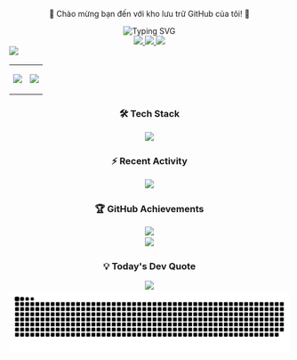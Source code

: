 <p align="center">🌟 Chào mừng bạn đến với kho lưu trữ GitHub của tôi! 🌟 </p>
<!--📊 My GitHub Stats
<p align="center"> <img src="https://github-readme-stats.vercel.app/api?username=Kandy2705&show_icons=true&theme=radical" alt="GitHub Stats"> <img src="https://github-readme-stats.vercel.app/api/top-langs/?username=Kandy2705&layout=compact&theme=radical" alt="Top Languages"> </p>
🔥 GitHub Streak
<p align="center"> <img src="https://github-readme-streak-stats.herokuapp.com/?user=Kandy2705&theme=radical" alt="GitHub Streak"> </p>
🛠️ Tech Stack

📫 How to Reach Me
📧 Email: your-email@example.com
🌐 Portfolio: your-website.com
💼 LinkedIn: linkedin.com/in/yourprofile

🎵 Now Playing-->

<!-- Header Section -->
<div align="center">
  <img src="https://readme-typing-svg.demolab.com?font=Fira+Code&size=30&duration=2800&pause=1000&color=FF70E3&center=true&vCenter=true&width=800&lines=Hi+there+%F0%9F%91%8B%2C+I'm+Kandy2705;Full-stack+Developer+%F0%9F%92%BB;Open+Source+Enthusiast+%E2%AD%90;Tech+Blogger+%F0%9F%93%96;Coffee+Lover+%E2%98%95%EF%B8%8F" alt="Typing SVG" />
</div>

<!-- Social Badges -->
<div align="center">
  <a href="https://linkedin.com/in/yourprofile">
    <img src="https://img.shields.io/badge/LinkedIn-0077B5?style=for-the-badge&logo=linkedin&logoColor=white" />
  </a>
  <a href="mailto:youremail@example.com">
    <img src="https://img.shields.io/badge/Gmail-D14836?style=for-the-badge&logo=gmail&logoColor=white" />
  </a>
  <a href="https://leetcode.com/yourprofile/">
    <img src="https://img.shields.io/badge/-LeetCode-FFA116?style=for-the-badge&logo=LeetCode&logoColor=black" />
  </a>
</div>

<!-- Divider -->
<img src="https://user-images.githubusercontent.com/73097560/115834477-dbab4500-a447-11eb-908a-139a6edaec5c.gif" />

<!-- Main Content -->
<table>
  <tr>
    <td valign="top" width="50%">
      
<!-- GitHub Stats Card -->
![](https://github-readme-stats.vercel.app/api?username=Kandy2705&show_icons=true&theme=radical&hide_border=true)
    </td>
    <td valign="top" width="50%">

<!-- Streak Stats -->
![](https://github-readme-streak-stats.herokuapp.com/?user=Kandy2705&theme=radical&hide_border=true)
    </td>
  </tr>
</table>

<!-- Skill Icons -->
<div align="center">
  <h3>🛠 Tech Stack</h3>
  <img src="https://skillicons.dev/icons?i=js,ts,nodejs,react,nextjs,py,java,spring,mongodb,postgres,redis,aws,docker,kubernetes,git,github,idea,vscode" />
</div>

<!-- Activity Graph -->
<div align="center">
  <h3>⚡ Recent Activity</h3>
  <img src="https://github-readme-activity-graph.vercel.app/graph?username=Kandy2705&theme=react-dark&hide_border=true&area=true" />
</div>

<!-- Trophy -->
<div align="center">
  <h3>🏆 GitHub Achievements</h3>
  <img src="https://github-profile-trophy.vercel.app/?username=Kandy2705&theme=radical&no-frame=true&row=2&column=4" />
</div>

<!-- Visitor Counter -->
<div align="center">
  <img src="https://komarev.com/ghpvc/?username=Kandy2705&color=ff69b4&style=flat-square" />
</div>

<!-- Fun Section -->
<div align="center">
  <h3>💡 Today's Dev Quote</h3>
  <a href="https://github.com/piyushsuthar/github-readme-quotes">
    <img src="https://quotes-github-readme.vercel.app/api?type=horizontal&theme=radical" />
  </a>
</div>

<!-- Snake Animation -->
<div align="center">
  <img src="https://raw.githubusercontent.com/platane/snk/output/github-contribution-grid-snake-dark.svg" />
</div>
